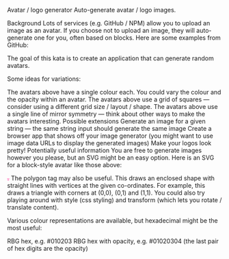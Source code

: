 Avatar / logo generator
Auto-generate avatar / logo images.

Background
Lots of services (e.g. GitHub / NPM) allow you to upload an image as an avatar. If you choose not to upload an image, they will auto-generate one for you, often based on blocks. Here are some examples from GitHub:

The goal of this kata is to create an application that can generate random avatars.

Some ideas for variations:

The avatars above have a single colour each. You could vary the colour and the opacity within an avatar.
The avatars above use a grid of squares — consider using a different grid size / layout / shape.
The avatars above use a single line of mirror symmetry — think about other ways to make the avatars interesting.
Possible extensions
Generate an image for a given string — the same string input should generate the same image
Create a browser app that shows off your image generator (you might want to use image data URLs to display the generated images)
Make your logos look pretty!
Potentially useful information
You are free to generate images however you please, but an SVG might be an easy option. Here is an SVG for a block-style avatar like those above:

<?xml version="1.0" encoding="utf-8"?>
<svg viewBox="0 0 5 5" width="5" height="5" xmlns="http://www.w3.org/2000/svg">
  <rect x="0" y="0" width="5" height="5" fill="white" />
  <rect x="0" y="0" width="1" height="1" style="fill: hotpink" />
  <rect x="1" y="0" width="1" height="1" style="fill: hotpink" />
  <rect x="3" y="0" width="1" height="1" style="fill: hotpink" />
  <rect x="4" y="0" width="1" height="1" style="fill: hotpink" />
  <rect x="1" y="1" width="1" height="1" style="fill: hotpink" />
  <rect x="3" y="1" width="1" height="1" style="fill: hotpink" />
  <rect x="2" y="2" width="1" height="1" style="fill: hotpink" />
  <rect x="0" y="3" width="1" height="1" style="fill: hotpink" />
  <rect x="2" y="3" width="1" height="1" style="fill: hotpink" />
  <rect x="4" y="3" width="1" height="1" style="fill: hotpink" />
  <rect x="1" y="4" width="1" height="1" style="fill: hotpink" />
  <rect x="2" y="4" width="1" height="1" style="fill: hotpink" />
  <rect x="3" y="4" width="1" height="1" style="fill: hotpink" />
</svg>
The polygon tag may also be useful. This draws an enclosed shape with straight lines with vertices at the given co-ordinates. For example, this draws a triangle with corners at (0,0), (0,1) and (1,1).

<polygon points="0,0 0,1 1,1" />
You could also try playing around with style (css styling) and transform (which lets you rotate / translate content).

Various colour representations are available, but hexadecimal might be the most useful:

RBG hex, e.g. #010203
RBG hex with opacity, e.g. #01020304 (the last pair of hex digits are the opacity)
